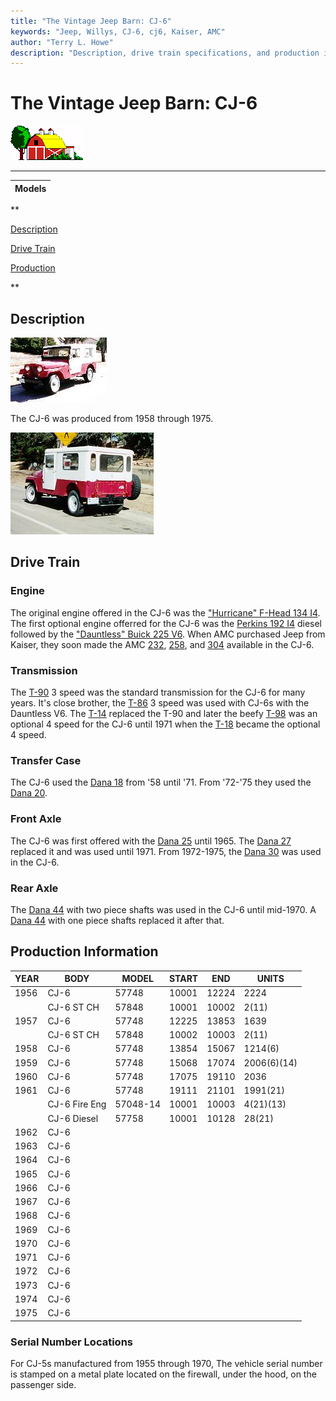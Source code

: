 ```yaml
---
title: "The Vintage Jeep Barn: CJ-6"
keywords: "Jeep, Willys, CJ-6, cj6, Kaiser, AMC"
author: "Terry L. Howe"
description: "Description, drive train specifications, and production information for the Jeep CJ-6"
---
```


# The Vintage Jeep Barn: CJ-6

![barn](/images/barn.gif)

****
| Models |
| --- |

**

[Description](#Description)

[Drive Train](#Drive)

[Production](#Production)

**

## Description

[![CJ-6 front side](/images/cj6f_.jpg)](/images/cj6f.jpg)

The CJ-6 was produced from 1958 through 1975.

[![CJ-6 back side](/images/cj6b.jpg)](/images/cj6b.jpg)

## Drive Train

### Engine

The original engine offered in the CJ-6 was the
["Hurricane" F-Head 134 I4](/engine/hurricane134.html).
The first optional engine offerred for the CJ-6 was the
[Perkins 192 I4](/engine/perkins192.html)
diesel followed by the
["Dauntless" Buick 225 V6](/engine/dauntless225.html).
When AMC purchased Jeep from Kaiser, they soon made the AMC
[232](/engine/amc232.html),
[258](/engine/amc258.html), and
[304](/engine/amc304.html) available in the CJ-6.

### Transmission

The [T-90](/trans/t90.html) 3 speed was the standard
transmission for the CJ-6 for many years.  It's close brother,
the [T-86](/trans/t86.html) 3 speed was used with CJ-6s
with the Dauntless V6.  The [T-14](/trans/t14.html)
replaced the T-90 and later the beefy [
T-98](/trans/t18.html) was an optional 4 speed for the CJ-6 until 1971 when
the [T-18](/trans/t18.html) became the optional 4
speed.

### Transfer Case

The CJ-6 used the [Dana 18](/xfer/d18.html) from '58
until '71.  From '72-'75 they used the
[Dana 20](/xfer/d20.html).

### Front Axle

The CJ-6 was first offered with the [Dana 25](/axle/d25.html)
until 1965.  The [Dana 27](/axle/d27.html) replaced it and
was used until 1971.  From 1972-1975, the [Dana 30](/axle/d30.html)
was used in the CJ-6.

### Rear Axle

The [Dana 44](/axle/d44.html) with two piece shafts was
used in the CJ-6 until mid-1970.  A [Dana 44](/axle/d44.html)
with one piece shafts replaced it after that.

## Production Information

[](/history/index.html#11)

[](/history/index.html#11)
[](/history/index.html#6)
[](/history/index.html#6)[](/history/index.html#14)

[](/history/index.html#21)
[](/history/index.html#21)[](/history/index.html#13)
[](/history/index.html#21)

| YEAR | BODY | MODEL | START | END | UNITS |
| --- | --- | --- | --- | --- | --- |
| 1956 | CJ-6 | 57748 | 10001 | 12224 | 2224 |
|  | CJ-6 ST CH | 57848 | 10001 | 10002 | 2(11) |
| 1957 | CJ-6 | 57748 | 12225 | 13853 | 1639 |
|  | CJ-6 ST CH | 57848 | 10002 | 10003 | 2(11) |
| 1958 | CJ-6 | 57748 | 13854 | 15067 | 1214(6) |
| 1959 | CJ-6 | 57748 | 15068 | 17074 | 2006(6)(14) |
| 1960 | CJ-6 | 57748 | 17075 | 19110 | 2036 |
| 1961 | CJ-6 | 57748 | 19111 | 21101 | 1991(21) |
|  | CJ-6 Fire Eng | 57048-14 | 10001 | 10003 | 4(21)(13) |
|  | CJ-6 Diesel | 57758 | 10001 | 10128 | 28(21) |
| 1962 | CJ-6 |  |  |  |  |
| 1963 | CJ-6 |  |  |  |  |
| 1964 | CJ-6 |  |  |  |  |
| 1965 | CJ-6 |  |  |  |  |
| 1966 | CJ-6 |  |  |  |  |
| 1967 | CJ-6 |  |  |  |  |
| 1968 | CJ-6 |  |  |  |  |
| 1969 | CJ-6 |  |  |  |  |
| 1970 | CJ-6 |  |  |  |  |
| 1971 | CJ-6 |  |  |  |  |
| 1972 | CJ-6 |  |  |  |  |
| 1973 | CJ-6 |  |  |  |  |
| 1974 | CJ-6 |  |  |  |  |
| 1975 | CJ-6 |  |  |  |  |

### Serial Number Locations

For CJ-5s manufactured from 1955 through 1970, The vehicle serial
number is stamped on a metal plate located on the firewall, under
the hood, on the passenger side.